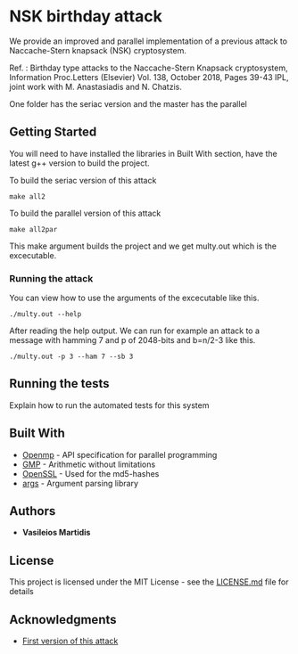 # NSK birthday attack

We provide an improved and parallel implementation of a previous attack to Naccache-Stern knapsack (NSK) cryptosystem.

Ref. : Birthday type attacks to the Naccache-Stern Knapsack cryptosystem, Information Proc.Letters (Elsevier) Vol. 138, October 2018, Pages 39-43 IPL, joint work with M. Anastasiadis and N. Chatzis.

One folder has the seriac version and the master has the parallel
## Getting Started

You will need to have installed the libraries in Built With section, have the latest g++ version to build the project.

To build the seriac version of this attack
```
make all2
```
To build the parallel version of this attack
```
make all2par
```
This make argument builds the project and we get multy.out which is the excecutable.

### Running the attack

You can view how to use the arguments of the excecutable like this. 
```
./multy.out --help
```

After reading the help output. We can run for example an attack to a message with hamming 7 and p of 2048-bits and b=n/2-3  like this.
```
./multy.out -p 3 --ham 7 --sb 3
```

## Running the tests

Explain how to run the automated tests for this system

## Built With

* [Openmp](https://www.openmp.org/) - API specification for parallel programming
* [GMP](https://gmplib.org/) - Arithmetic without limitations
* [OpenSSL](https://www.openssl.org/) - Used for the md5-hashes
* [args](https://github.com/Taywee/args) - Argument parsing library

## Authors

* **Vasileios Martidis**

## License

This project is licensed under the MIT License - see the [LICENSE.md](LICENSE.md) file for details

## Acknowledgments

* [First version of this attack](https://github.com/drazioti/python_scripts/tree/master/paper_ns)

